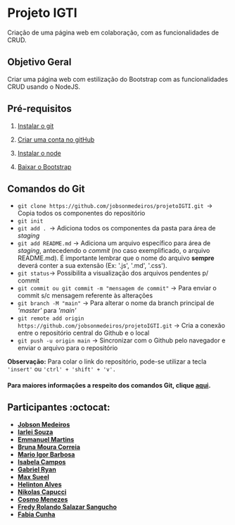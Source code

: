# Projeto IGTI
Criação de uma página web em colaboração, com as funcionalidades de CRUD.

## Objetivo Geral

Criar uma página web com estilização do Bootstrap com as funcionalidades CRUD usando o NodeJS.

## Pré-requisitos

1. <a href="https://git-scm.com/downloads" target="_blank">Instalar o git</a>

2. <a href="https://github.com/" target="_blank">Criar uma conta no gitHub</a>

3. <a href="https://nodejs.org/pt-br/download/">Instalar o node</a>

4. <a href="https://nodejs.org/pt-br/download/">Baixar o Bootstrap</a>

## Comandos do Git
- ```git clone https://github.com/jobsonmedeiros/projetoIGTI.git ```-> Copia todos os componentes do repositório
- ```git init```
- ```git add . ```-> Adiciona todos os componentes da pasta para área de *staging*
- ```git add README.md``` -> Adiciona um arquivo específico para área de *staging*, antecedendo o *commit* (no caso exemplificado, o arquivo README.md). É importante lembrar que o nome do arquivo **sempre** deverá conter a sua extensão (Ex: '.js', '.md', '.css').
- ```git status```-> Possibilita a visualização dos arquivos pendentes p/ commit
- ```git commit ou git commit -m "mensagem de commit"``` -> Para enviar o commit s/c mensagem referente às alterações
- ```git branch -M "main"``` -> Para alterar o nome da branch principal de *'master'* para *'main'*
- ```git remote add origin https://github.com/jobsonmedeiros/projetoIGTI.git``` -> Cria a conexão entre o repositório central do Github e o local
- ```git push -u origin main``` -> Sincronizar com o Github pelo navegador e enviar o arquivo para o repositório


**Observação:** Para colar o link do repositório, pode-se utilizar a tecla ```'insert'``` ou ```'ctrl' + 'shift' + 'v'.```

#### Para maiores informações a respeito dos comandos Git, clique <a href="https://training.github.com/downloads/pt_BR/github-git-cheat-sheet/">aqui</a>.

## Participantes :octocat:

- <strong><a href="https://github.com/jobsonmedeiros">Jobson Medeiros</a>
- <a href="https://github.com/iarleisouza">Iarlei Souza</a>
- <a href="https://github.com/EmmanuelMartins21">Emmanuel Martins</a>
- <a href="https://github.com/brunacorreia">Bruna Moura Correia</a>
- <a href="https://github.com/migorking">Mario Igor Barbosa</a>
- <a href="https://github.com/IsabelaCampos02">Isabela Campos</a>
- <a href="https://github.com/Bigoode">Gabriel Ryan</a>
- <a href="https://github.com/MaxSueel">Max Sueel</a>
- <a href="https://github.com/HelintonAlves/">Helinton Alves</a>
- <a href="https://github.com/Niikapucci">Nikolas Capucci</a>
- <a href="https://github.com/cosmo-menezes">Cosmo Menezes</a>
- <a href="https://github.com/fredsalas87">Fredy Rolando Salazar Sangucho</a>
- <a href="https://github.com/fabiamcunha">Fabia Cunha</a></strong>



